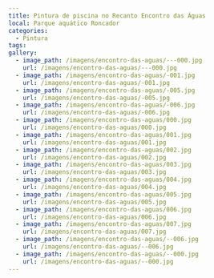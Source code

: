 ```yaml
---
title: Pintura de piscina no Recanto Encontro das Águas
local: Parque aquático Roncador
categories:
  - Pintura
tags:
gallery:
  - image_path: /imagens/encontro-das-aguas/---000.jpg
    url: /imagens/encontro-das-aguas/---000.jpg
  - image_path: /imagens/encontro-das-aguas/-001.jpg
    url: /imagens/encontro-das-aguas/-001.jpg
  - image_path: /imagens/encontro-das-aguas/-005.jpg
    url: /imagens/encontro-das-aguas/-005.jpg
  - image_path: /imagens/encontro-das-aguas/-006.jpg
    url: /imagens/encontro-das-aguas/-006.jpg
  - image_path: /imagens/encontro-das-aguas/000.jpg
    url: /imagens/encontro-das-aguas/000.jpg
  - image_path: /imagens/encontro-das-aguas/001.jpg
    url: /imagens/encontro-das-aguas/001.jpg
  - image_path: /imagens/encontro-das-aguas/002.jpg
    url: /imagens/encontro-das-aguas/002.jpg
  - image_path: /imagens/encontro-das-aguas/003.jpg
    url: /imagens/encontro-das-aguas/003.jpg
  - image_path: /imagens/encontro-das-aguas/004.jpg
    url: /imagens/encontro-das-aguas/004.jpg
  - image_path: /imagens/encontro-das-aguas/005.jpg
    url: /imagens/encontro-das-aguas/005.jpg
  - image_path: /imagens/encontro-das-aguas/006.jpg
    url: /imagens/encontro-das-aguas/006.jpg
  - image_path: /imagens/encontro-das-aguas/007.jpg
    url: /imagens/encontro-das-aguas/007.jpg
  - image_path: /imagens/encontro-das-aguas/--006.jpg
    url: /imagens/encontro-das-aguas/--006.jpg
  - image_path: /imagens/encontro-das-aguas/--000.jpg
    url: /imagens/encontro-das-aguas/--000.jpg
---
```

